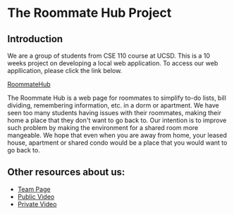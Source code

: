 # The Roommate Hub Project

## Introduction
We are a group of students from CSE 110 course at UCSD. This is a 10 weeks project on developing a local web application. To access our web appllication, please click the link below.

[RoommateHub](https://cse110-fa22-group3.github.io/cse110-fa22-group3/)

The Roommate Hub is a web page for roommates to simplify to-do lists, bill dividing, remembering information, etc. in a dorm or apartment.
We have seen too many students having issues with their roommates, making their home a place that they don't want to go back to. Our intention is to improve such problem by making the environment for a shared room more mangeable. We hope that even when you are away from home, your leased house, apartment or shared condo would be a place that you would want to go back to.

## Other resources about us:
- [Team Page](https://github.com/cse110-fa22-group3/cse110-fa22-group3/blob/main/admin/team.md)
- [Public Video](https://www.youtube.com/watch?v=LMd-PEQfZ7A)
- [Private Video](https://www.youtube.com/watch?v=AEUZUGKe_ms)
